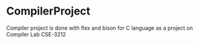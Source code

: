 # CompilerProject
Compiler project is done with flex and bison for C language as a project on Compiler Lab CSE-3212
